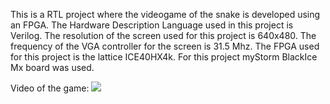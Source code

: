 This is a RTL project where the videogame of the snake is developed using an FPGA.
The Hardware Description Language used in this project is Verilog.
The resolution of the screen used for this project is 640x480.
The frequency of the VGA controller for the screen is 31.5 Mhz.
The FPGA used for this project is the lattice ICE40HX4k.
For this project myStorm BlackIce Mx board was used.


Video of the game:
![](gameDemo.gif)
